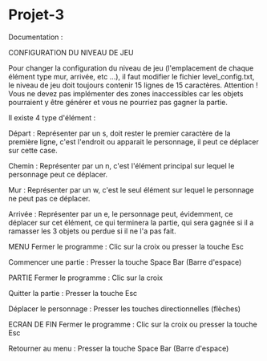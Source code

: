 # Projet-3

Documentation :

  CONFIGURATION DU NIVEAU DE JEU 
    
   Pour changer la configuration du niveau de jeu (l'emplacement de chaque élément type mur, arrivée, etc ...), il faut modifier le          fichier level_config.txt, le niveau de jeu doit toujours contenir 15 lignes de 15 caractères.
     Attention ! Vous ne devez pas implémenter des zones inaccessibles car les objets pourraient y être générer et vous ne pourriez pas      gagner la partie.
   
   Il existe 4 type d'élément :
   
   Départ :
    Représenter par un s, doit rester le premier caractère de la première ligne, c'est l'endroit ou apparait le personnage, il peut ce  déplacer sur cette case.
    
   Chemin : 
    Représenter par un n, c'est l'élément principal sur lequel le personnage peut ce déplacer.
    
   Mur : 
    Représenter par un w, c'est le seul élément sur lequel le personnage ne peut pas ce déplacer.
    
   Arrivée :
    Représenter par un e, le personnage peut, évidemment, ce déplacer sur cet élément, ce qui terminera la partie, qui sera gagnée si il a ramasser les 3 objets ou perdue si il ne l'a pas fait.



  MENU
   Fermer le programme :
    Clic sur la croix ou presser la touche Esc
    
   Commencer une partie :
    Presser la touche Space Bar (Barre d'espace)
    
    

  PARTIE
    Fermer le programme : 
      Clic sur la croix
      
   Quitter la partie :
     Presser la touche Esc
      
   Déplacer le personnage :
     Presser les touches directionnelles (flèches)

  ECRAN DE FIN
    Fermer le programme :
      Clic sur la croix ou presser la touche Esc
      
   Retourner au menu :
      Presser la touche Space Bar (Barre d'espace)
